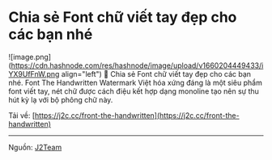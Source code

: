 # Chia sẻ Font chữ viết tay đẹp cho các bạn nhé


![image.png](https://cdn.hashnode.com/res/hashnode/image/upload/v1660204449433/iYX9UfFnW.png align="left")
🎁 Chia sẻ Font chữ viết tay đẹp cho các bạn nhé.
Font The Handwritten Watermark Việt hóa xứng đáng là một siêu phẩm font viết tay, nét chữ được cách điệu kết hợp dạng monoline tạo nên sự thu hút kỳ lạ với bộ phông chữ này.

Tải về: [https://j2c.cc/front-the-handwritten](https://j2c.cc/front-the-handwritten)

-----------
Nguồn: [J2Team](https://www.facebook.com/groups/j2team.community/posts/1906618259670285/)